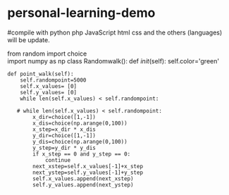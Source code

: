 # personal-learning-demo
#compile with python php JavaScript  html css and the others (languages) will be update.



from random import choice  
import numpy as np
class Randomwalk():
    def _init_(self):
        self.color='green'
        
    def point_walk(self):
        self.randompoint=5000
        self.x_values= [0]
        self.y_values= [0]
        while len(self.x_values) < self.randompoint:
            
       # while len(self.x_values) < self.randompoint:
            x_dir=choice([1,-1])
            x_dis=choice(np.arange(0,100))
            x_step=x_dir * x_dis
            y_dir=choice([1,-1])
            y_dis=choice(np.arange(0,100))
            y_step=y_dir * y_dis
            if x_step == 0 and y_step == 0:
                continue
            next_xstep=self.x_values[-1]+x_step
            next_ystep=self.y_values[-1]+y_step
            self.x_values.append(next_xstep)
            self.y_values.append(next_ystep)
